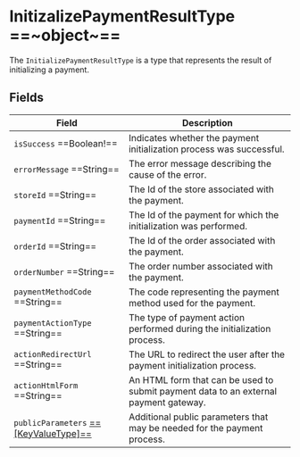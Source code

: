 # InitizalizePaymentResultType ==~object~==

The `InitializePaymentResultType` is a type that represents the result of initializing a payment. 

## Fields

| Field                                                                 | Description                                                                           |
|-----------------------------------------------------------------------|---------------------------------------------------------------------------------------|
| `isSuccess`  ==Boolean!==                                             | Indicates whether the payment initialization process was successful.                  |
| `errorMessage`  ==String==                                            | The error message describing the cause of the error.                                  |
| `storeId`  ==String==                                                 | The Id of the store associated with the payment.                                      |
| `paymentId`  ==String==                                               | The Id of the payment for which the initialization was performed.                     |
| `orderId`  ==String==                                                 | The Id of the order associated with the payment.                                      |
| `orderNumber`  ==String==                                             | The order number associated with the payment.                                         |
| `paymentMethodCode`  ==String==                                       | The code representing the payment method used for the payment.                        |
| `paymentActionType`  ==String==                                       | The type of payment action performed during the initialization process.               |
| `actionRedirectUrl`  ==String==                                       | The URL to redirect the user after the payment initialization process.                |
| `actionHtmlForm`  ==String==                                          | An HTML form that can be used to submit payment data to an external payment gateway.  |
| `publicParameters` [ ==[KeyValueType]== ](../objects/key-value-type.md) | Additional public parameters that may be needed for the payment process.            |

